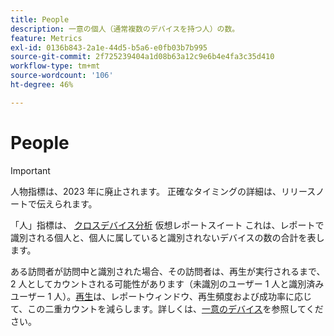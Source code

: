 ```yaml
---
title: People
description: 一意の個人（通常複数のデバイスを持つ人）の数。
feature: Metrics
exl-id: 0136b843-2a1e-44d5-b5a6-e0fb03b7b995
source-git-commit: 2f725239404a1d08b63a12c9e6b4e4fa3c35d410
workflow-type: tm+mt
source-wordcount: '106'
ht-degree: 46%

---
```


# People

>[!IMPORTANT]
>
>人物指標は、2023 年に廃止されます。 正確なタイミングの詳細は、リリースノートで伝えられます。

「人」指標は、 [クロスデバイス分析](../cda/overview.md) 仮想レポートスイート これは、レポートで識別される個人と、個人に属していると識別されないデバイスの数の合計を表します。

ある訪問者が訪問中と識別された場合、その訪問者は、再生が実行されるまで、2 人としてカウントされる可能性があります（未識別のユーザー 1 人と識別済みユーザー 1 人）。[再生](/help/components/cda/replay.md)は、レポートウィンドウ、再生頻度および成功率に応じて、この二重カウントを減らします。詳しくは、[一意のデバイス](unique-devices.md)を参照してください。
